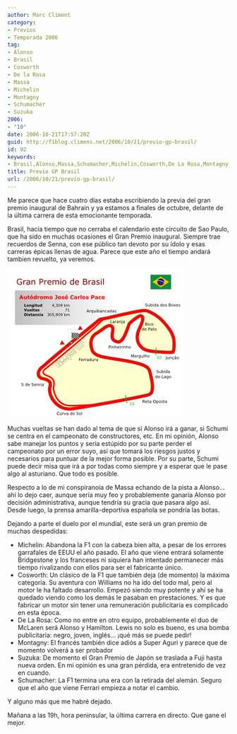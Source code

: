 ```yaml
---
author: Marc Climent
category:
- Previos
- Temporada 2006
tag:
- Alonso
- Brasil
- Cosworth
- De la Rosa
- Massa
- Michelin
- Montagny
- Schumacher
- Suzuka
2006:
- "10"
date: 2006-10-21T17:57:20Z
guid: http://f1blog.climens.net/2006/10/21/previo-gp-brasil/
id: 92
keywords:
- Brasil,Alonso,Massa,Schumacher,Michelin,Cosworth,De La Rosa,Montagny,Suzuka
title: Previo GP Brasil
url: /2006/10/21/previo-gp-brasil/
---
```


Me parece que hace cuatro días estaba escribiendo la previa del gran premio inaugural de Bahrain y ya estamos a finales de octubre, delante de la última carrera de esta emocionante temporada.

Brasil, hacía tiempo que no cerraba el calendario este circuito de Sao Paulo, que ha sido en muchas ocasiones el Gran Premio inaugural. Siempre trae recuerdos de Senna, con ese público tan devoto por su ídolo y esas carreras épicas llenas de agua. Parece que este año el tiempo andará tambien revuelto, ya veremos.

![Circuito Brasil](/files/2006/10/Brasil.png)

Muchas vueltas se han dado al tema de que si Alonso irá a ganar, si Schumi se centra en el campeonato de constructores, etc. En mi opinión, Alonso sabe manejar los puntos y sería estúpido por su parte perder el campeonato por un error suyo, así que tomará los riesgos justos y necesarios para puntuar de la mejor forma posible. Por su parte, Schumi puede decir misa que irá a por todas como siempre y a esperar que le pase algo al asturiano. Que todo es posible.

Respecto a lo de mi conspiranoia de Massa echando de la pista a Alonso&#8230; ahí lo dejo caer, aunque sería muy feo y probablemente ganaría Alonso por decisión administrativa, aunque tendría su gracia que pasara algo así. Desde luego, la prensa amarilla-deportiva española se pondría las botas.

Dejando a parte el duelo por el mundial, este será un gran premio de muchas despedidas:

  * Michelin: Abandona la F1 con la cabeza bien alta, a pesar de los errores garrafales de EEUU el año pasado. El año que viene entrará solamente Bridgestone y los franceses ni siquiera han intentado permanecer más tiempo rivalizando con ellos para ser el fabricante único.
  * Cosworth: Un clásico de la F1 que también deja (de momento) la máxima categoría. Su aventura con Williams no ha ido del todo mal, pero al motor le ha faltado desarrollo. Empezó siendo muy potente y ahí se ha quedado viendo como los demás le pasaban en prestaciones. Y es que fabricar un motor sin tener una remuneración publicitaria es complicado en esta época.
  * De La Rosa: Como no entre en otro equipo, probablemente el duo de McLaren será Alonso y Hamilton. Lewis no solo es bueno, es una bomba publicitaria: negro, joven, inglés&#8230; ¡qué más se puede pedir!
  * Montagny: El francés también dice adiós a Super Aguri y parece que de momento volverá a ser probador
  * Suzuka: De momento el Gran Premio de Japón se traslada a Fuji hasta nueva orden. En mi opinión es una gran pérdida, era entretenido de vez en cuando.
  * Schumacher: La F1 termina una era con la retirada del alemán. Seguro que el año que viene Ferrari empieza a notar el cambio.

Y alguno más que me habré dejado.

Mañana a las 19h, hora peninsular, la última carrera en directo. Que gane el mejor.